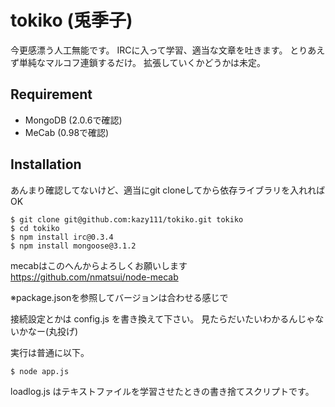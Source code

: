 tokiko (兎季子)
======

今更感漂う人工無能です。
IRCに入って学習、適当な文章を吐きます。
とりあえず単純なマルコフ連鎖するだけ。
拡張していくかどうかは未定。

## Requirement

  * MongoDB (2.0.6で確認)
  * MeCab (0.98で確認)

## Installation
あんまり確認してないけど、適当にgit cloneしてから依存ライブラリを入れればOK

    $ git clone git@github.com:kazy111/tokiko.git tokiko
    $ cd tokiko
    $ npm install irc@0.3.4
    $ npm install mongoose@3.1.2

mecabはこのへんからよろしくお願いします
    https://github.com/nmatsui/node-mecab

※package.jsonを参照してバージョンは合わせる感じで

接続設定とかは config.js を書き換えて下さい。
見たらだいたいわかるんじゃないかなー(丸投げ)

実行は普通に以下。

    $ node app.js

loadlog.js はテキストファイルを学習させたときの書き捨てスクリプトです。
